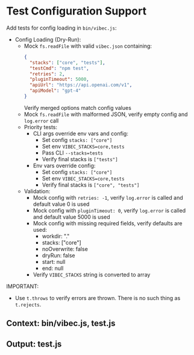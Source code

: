 # Test Configuration Support

Add tests for config loading in `bin/vibec.js`:
  - Config Loading (Dry-Run):
    - Mock `fs.readFile` with valid `vibec.json` containing:
      ```json
      {
        "stacks": ["core", "tests"],
        "testCmd": "npm test", 
        "retries": 2,
        "pluginTimeout": 5000,
        "apiUrl": "https://api.openai.com/v1",
        "apiModel": "gpt-4"
      }
      ```
      Verify merged options match config values
    - Mock `fs.readFile` with malformed JSON, verify empty config and `log.error` call
    - Priority tests:
      - CLI args override env vars and config:
        - Set config `stacks: ["core"]`
        - Set env `VIBEC_STACKS=core,tests`
        - Pass CLI `--stacks=tests`
        - Verify final stacks is `["tests"]`
      - Env vars override config:
        - Set config `stacks: ["core"]`
        - Set env `VIBEC_STACKS=core,tests`
        - Verify final stacks is `["core", "tests"]`
    - Validation:
      - Mock config with `retries: -1`, verify `log.error` is called and default value 0 is used
      - Mock config with `pluginTimeout: 0`, verify `log.error` is called and default value 5000 is used
      - Mock config with missing required fields, verify defaults are used:
        - workdir: "."
        - stacks: ["core"]
        - noOverwrite: false
        - dryRun: false
        - start: null
        - end: null
      - Verify `VIBEC_STACKS` string is converted to array

IMPORTANT:
  - Use `t.throws` to verify errors are thrown. There is no such thing as `t.rejects`.

## Context: bin/vibec.js, test.js
## Output: test.js